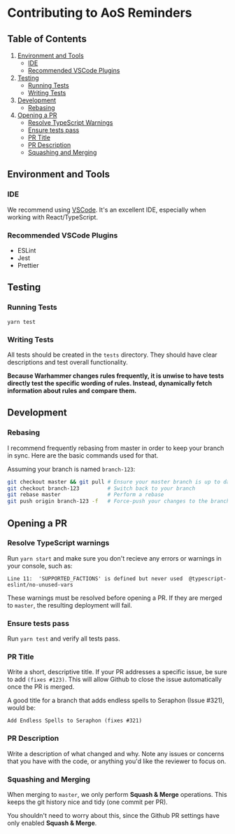 # Contributing to AoS Reminders

## Table of Contents

1. [Environment and Tools](#env)
    + [IDE](#ide)
    + [Recommended VSCode Plugins](#plugins)
1. [Testing](#testing)
    + [Running Tests](#running_tests)
    + [Writing Tests](#writing_tests)
1. [Development](#development)
    + [Rebasing](#rebasing)
1. [Opening a PR](#pr)
    + [Resolve TypeScript Warnings](#ts_warnings)
    + [Ensure tests pass](#tests_pass)
    + [PR Title](#pr_title)
    + [PR Description](#pr_description)
    + [Squashing and Merging](#squash_and_merge)

## <a name="env"></a>Environment and Tools

### <a name="ide"></a>IDE

We recommend using [VSCode](https://code.visualstudio.com/). It's an excellent IDE, especially when working with React/TypeScript.

### <a name="plugins"></a>Recommended VSCode Plugins

+ ESLint
+ Jest
+ Prettier

## <a name="testing"></a>Testing

### <a name="running_tests"></a>Running Tests

`yarn test`

### <a name="writing_tests"></a>Writing Tests

All tests should be created in the `tests` directory. They should have clear descriptions and test overall functionality.

**Because Warhammer changes rules frequently, it is unwise to have tests directly test the specific wording of rules. Instead, dynamically fetch information about rules and compare them.**

## <a name="development"></a>Development

### <a name="rebasing"></a>Rebasing

I recommend frequently rebasing from master in order to keep your branch in sync. Here are the basic commands used for that.

Assuming your branch is named `branch-123`:

```bash
git checkout master && git pull # Ensure your master branch is up to date
git checkout branch-123         # Switch back to your branch
git rebase master               # Perform a rebase
git push origin branch-123 -f   # Force-push your changes to the branch
```

## <a name="pr"></a>Opening a PR

### <a name="ts_warnings"></a>Resolve TypeScript warnings

Run `yarn start` and make sure you don't recieve any errors or warnings in your console, such as:

`Line 11:  'SUPPORTED_FACTIONS' is defined but never used  @typescript-eslint/no-unused-vars`

These warnings must be resolved before opening a PR. If they are merged to `master`, the resulting deployment will fail.

### <a name="tests_pass"></a>Ensure tests pass

Run `yarn test` and verify all tests pass.

### <a name="pr_title"></a>PR Title

Write a short, descriptive title. If your PR addresses a specific issue, be sure to add `(fixes #123)`. This will allow Github to close the issue automatically once the PR is merged.

A good title for a branch that adds endless spells to Seraphon (Issue #321), would be:

`Add Endless Spells to Seraphon (fixes #321)`

### <a name="pr_description"></a>PR Description

Write a description of what changed and why. Note any issues or concerns that you have with the code, or anything you'd like the reviewer to focus on.

### <a name="squash_and_merge"></a>Squashing and Merging

When merging to `master`, we only perform **Squash & Merge** operations. This keeps the git history nice and tidy (one commit per PR).

You shouldn't need to worry about this, since the Github PR settings have only enabled **Squash & Merge**.